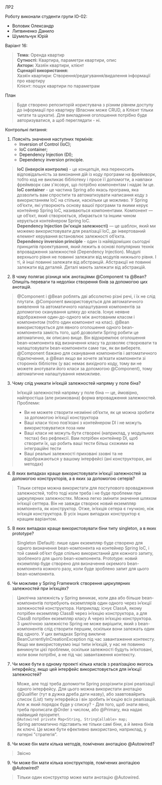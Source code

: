 ЛР2

Роботу виконали студенти групи ІО-02:
- Воловик Олександр
- Литвиненко Данило
- Шумельчук Юрій

Варіант 16:
><b>Тема:</b> Оренда квартир
<br><b>Сутності:</b> Квартира, параметри квартири, опис
<br><b>Актори:</b> Хазяїн квартири, клієнт 
<br><b>Сценарії використання:</b> 
<br>Хазяїн квартири: Створення/редагування/видалення інформації про квартиру
<br>Клієнт: пошук квартири по параметрам

План
>Буде створено репозиторій користувача з різним рівнем доступу до інформації про квартиру (Власник може CRUD, а Клієнт тільки читати та шукати). Для викладення оголошення потрібно буде авторизуватися, а щоб переглядати - ні.

Контрольні питання:
1. Поясніть значення наступних термінів:
    - Inversion of Control (IoC);
    - IoC container;
    - Dependency Injection (DI);
    - Dependency inversion principle.
> <b>IoC (інверсія контролю)</b> - це концепція, яка переносить відповідальність за виконання дій із коду програми на фреймворк, тобто код не викликає бібліотеку і просе її допомогти, а навпаки фреймворк сам з'ясовує, що потрібно компонентам і надає їм це.<br> <b>IoC container</b> - це частина Spring або якась програма, яка дозволить вам спростити та автоматизувати написання коду з використанням IoC на стільки, наскільки це можливо. У Spring об’єкти, які утворюють основу вашої програми та якими керує контейнер Spring IoC, називаються компонентами. Компонент — це об’єкт, який створюється, збирається та іншим чином керується контейнером Spring IoC.<br> <b>Dependency Injection (ін'єкція залежності)</b> — це шаблон, який ми можемо використовувати для реалізації IoC, де інвертований елемент керування встановлює залежності об’єкта.<br> <b>Dependency inversion principle</b> - один із найвідоміших сьогодні принципів проектування, який лежить в основі популярних технік впровадження залежностей (Dependency Injection). Модулі верхнього рівня не повинні залежати від модулів нижнього рівня. І ті, й інші повинні залежати від абстракцій. Абстракції не повинні залежати від деталей. Деталі мають залежати від абстракцій.
2. В чому полягає різниця між анотаціями @Component та @Bean? Опишіть переваги та недоліки створення бінів за допомогою цих анотацій.
> @Component і @Bean роблять дві абсолютно різні речі, і їх не слід плутати. @Component використовується для автоматичного виявлення та автоматичного налаштування компонентів за допомогою сканування шляху до класів. Існує неявне відображення один-до-одного між анотованим класом і компонентом (тобто один компонент на клас). @Bean використовується для явного оголошення одного bean-компонента замість того, щоб дозволити Spring робити це автоматично, як описано вище. Він відокремлює оголошення bean-компонента від визначення класу та дозволяє створювати та налаштовувати bean-компоненти саме так, як ви виберете.<br> @Component бажано для сканування компонентів і автоматичного підключення, а @Bean якщо ви хочете зв’язати компоненти зі сторонніх бібліотек (у вас немає вихідного коду, тому ви не можете анотувати його класи за допомогою @Component), тому автоматичне налаштування неможливе.
3. Чому слід уникати ін’єкцій залежностей напряму у поле біна?
>  Ін’єкцій залежностей напряму у поле біна — це, ймовірно, найпростіша (але ризикована) форма впровадження залежностей. Проблеми:
>  - Ви не можете створити незмінні об’єкти, як це можна зробити за допомогою ін’єкції конструктора 
>  - Ваші класи тісно пов’язані з контейнером DI і не можуть використовуватися поза ним
>  - Ваші класи не можуть бути створені (наприклад, у модульних тестах) без рефлексії. Вам потрібен контейнер DI, щоб створити їх, що робить ваші тести більш схожими на інтеграційні тести
>  - Ваші реальні залежності приховані ззовні та не відображаються у вашому інтерфейсі (ані конструкторах, ані методах)
4. В яких випадках краще використовувати ін’єкції залежностей за допомогою конструкторів, а в яких за допомогою сетерів?
> Тільки сетери можна використати для поступового вровадження залежностей, тобто тоді коли треба і не буде проблеми при циркулярних залежностях. Можна легко змінити значення шляхом ін’єкції сеттера. Він не завжди створює новий екземпляр компонента, як конструктор. Отже, ін’єкція сетера є гнучкою, ніж ін’єкція конструктора. В усіх інших випадках конструктор є кращим варіантом.
5. В яких випадках краще використовувати біни типу singleton, а в яких prototype?
> Singleton (Default): лише один екземпляр буде створено для одного визначення bean-компонента на контейнер Spring IoC, і той самий об’єкт буде спільно використаний для кожного запиту, зробленого для цього bean-компонента. Prototype: новий екземпляр буде створено для визначення окремого bean-компонента кожного разу, коли буде зроблено запит для цього bean-компонента.
6. Чи можливе у Spring Framework створення циркулярних залежностей при ін’єкціях?
> Циклічна залежність у Spring виникає, коли два або більше bean-компонентів потребують екземплярів один одного через ін’єкції залежностей конструктора. Наприклад: існує ClassA, якому потрібен екземпляр ClassB через ін’єкцію конструктора, а для ClassB потрібен екземпляр класу A через ін’єкцію конструктора.<br> З циклічною залежністю Spring не може вирішити, який з bean-компонентів слід створити першим, оскільки вони залежать один від одного. У цих випадках Spring викличе BeanCurrentlyInCreationException під час завантаження контексту.<br> Якщо ми використовуємо інші типи ін’єкцій, у нас не повинно виникнути цієї проблеми, оскільки залежності будуть ін’єктовані, коли вони потрібні, а не під час завантаження контексту.
7. Чи може бути в одному проекті кілька класів з реалізацією якогось інтерфейсу, якщо цей інтерфейс використовується для ін’єкції залежностей?
> Може, але тоді треба допомогти Spring розрізнити різні реалізації одного інтерфейсу. Для цього можна використати анотацію @Qualifier (тут в дужка дреба дати назву), або заавтовайрить список (List) типу інтерфейса і він зробить ін'єкцію всіх реалізацій. Але ж який порядок буде у списку? - Для того, щоб знати явно, треба прописати @Order з числом, або @Primary, яка надає найвищий пріоритет. <br> ```@Autowired
private Map<String, StringCallable> map;```<br>
Spring автоматично підставить не тільки самі біни, а й імена бінів як ключі. Це може бути ефективно використано, наприклад, у патерні "стратегія".
8. Чи може бін мати кілька методів, помічених анотацією @Autowired?
> Звісно
9. Чи може бін мати кілька конструкторів, помічених анотацією @Autowired?
> Тільки один конструктор може мати анотацію @Autowired.
